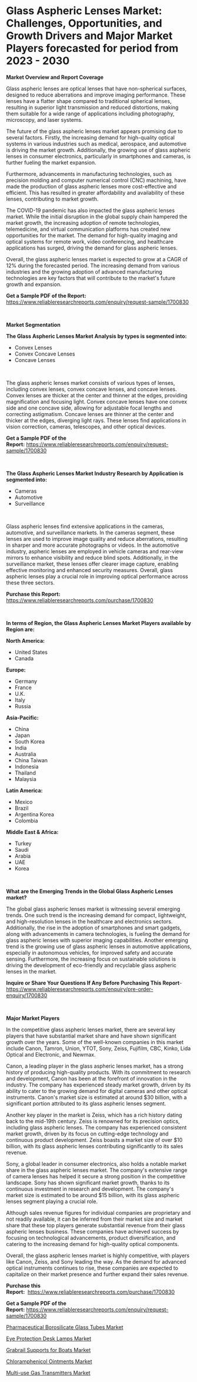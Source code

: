 <p><h1>Glass Aspheric Lenses Market: Challenges, Opportunities, and Growth Drivers and Major Market Players forecasted for period from 2023 - 2030</h1></p><p><strong>Market Overview and Report Coverage</strong></p>
<p><p>Glass aspheric lenses are optical lenses that have non-spherical surfaces, designed to reduce aberrations and improve imaging performance. These lenses have a flatter shape compared to traditional spherical lenses, resulting in superior light transmission and reduced distortions, making them suitable for a wide range of applications including photography, microscopy, and laser systems.</p><p>The future of the glass aspheric lenses market appears promising due to several factors. Firstly, the increasing demand for high-quality optical systems in various industries such as medical, aerospace, and automotive is driving the market growth. Additionally, the growing use of glass aspheric lenses in consumer electronics, particularly in smartphones and cameras, is further fueling the market expansion.</p><p>Furthermore, advancements in manufacturing technologies, such as precision molding and computer numerical control (CNC) machining, have made the production of glass aspheric lenses more cost-effective and efficient. This has resulted in greater affordability and availability of these lenses, contributing to market growth.</p><p>The COVID-19 pandemic has also impacted the glass aspheric lenses market. While the initial disruption in the global supply chain hampered the market growth, the increasing adoption of remote technologies, telemedicine, and virtual communication platforms has created new opportunities for the market. The demand for high-quality imaging and optical systems for remote work, video conferencing, and healthcare applications has surged, driving the demand for glass aspheric lenses.</p><p>Overall, the glass aspheric lenses market is expected to grow at a CAGR of 12% during the forecasted period. The increasing demand from various industries and the growing adoption of advanced manufacturing technologies are key factors that will contribute to the market's future growth and expansion.</p></p>
<p><strong>Get a Sample PDF of the Report:</strong> <a href="https://www.reliableresearchreports.com/enquiry/request-sample/1700830">https://www.reliableresearchreports.com/enquiry/request-sample/1700830</a></p>
<p>&nbsp;</p>
<p><strong>Market Segmentation</strong></p>
<p><strong>The Glass Aspheric Lenses Market Analysis by types is segmented into:</strong></p>
<p><ul><li>Convex Lenses</li><li>Convex Concave Lenses</li><li>Concave Lenses</li></ul></p>
<p>&nbsp;</p>
<p><p>The glass aspheric lenses market consists of various types of lenses, including convex lenses, convex concave lenses, and concave lenses. Convex lenses are thicker at the center and thinner at the edges, providing magnification and focusing light. Convex concave lenses have one convex side and one concave side, allowing for adjustable focal lengths and correcting astigmatism. Concave lenses are thinner at the center and thicker at the edges, diverging light rays. These lenses find applications in vision correction, cameras, telescopes, and other optical devices.</p></p>
<p><strong>Get a Sample PDF of the Report:</strong>&nbsp;<a href="https://www.reliableresearchreports.com/enquiry/request-sample/1700830">https://www.reliableresearchreports.com/enquiry/request-sample/1700830</a></p>
<p>&nbsp;</p>
<p><strong>The Glass Aspheric Lenses Market Industry Research by Application is segmented into:</strong></p>
<p><ul><li>Cameras</li><li>Automotive</li><li>Surveillance</li></ul></p>
<p>&nbsp;</p>
<p><p>Glass aspheric lenses find extensive applications in the cameras, automotive, and surveillance markets. In the cameras segment, these lenses are used to improve image quality and reduce aberrations, resulting in sharper and more accurate photographs or videos. In the automotive industry, aspheric lenses are employed in vehicle cameras and rear-view mirrors to enhance visibility and reduce blind spots. Additionally, in the surveillance market, these lenses offer clearer image capture, enabling effective monitoring and enhanced security measures. Overall, glass aspheric lenses play a crucial role in improving optical performance across these three sectors.</p></p>
<p><strong>Purchase this Report:</strong>&nbsp; <a href="https://www.reliableresearchreports.com/purchase/1700830">https://www.reliableresearchreports.com/purchase/1700830</a></p>
<p>&nbsp;</p>
<p><strong>In terms of Region, the Glass Aspheric Lenses Market Players available by Region are:</strong></p>
<p>
    <p> <strong> North America: </strong>
        <ul>
            <li>United States</li>
            <li>Canada</li>
        </ul>
        </p> 
    <p> <strong> Europe: </strong>
        <ul>
            <li>Germany</li>
            <li>France</li>
            <li>U.K.</li>
            <li>Italy</li>
            <li>Russia</li>
        </ul>
        </p> 
    <p> <strong> Asia-Pacific: </strong>
        <ul>
            <li>China</li>
            <li>Japan</li>
            <li>South Korea</li>
            <li>India</li>
            <li>Australia</li>
            <li>China Taiwan</li>
            <li>Indonesia</li>
            <li>Thailand</li>
            <li>Malaysia</li>
        </ul>
        </p> 
    <p> <strong> Latin America: </strong>
        <ul>
            <li>Mexico</li>
            <li>Brazil</li>
            <li>Argentina Korea</li>
            <li>Colombia</li>
        </ul>
        </p> 
    <p> <strong> Middle East & Africa: </strong>
        <ul>
            <li>Turkey</li>
            <li>Saudi</li>
            <li>Arabia</li>
            <li>UAE</li>
            <li>Korea</li>
        </ul>
    </p>
    </p>
<p>&nbsp;</p>
<p><strong>What are the Emerging Trends in the Global Glass Aspheric Lenses market?</strong></p>
<p><p>The global glass aspheric lenses market is witnessing several emerging trends. One such trend is the increasing demand for compact, lightweight, and high-resolution lenses in the healthcare and electronics sectors. Additionally, the rise in the adoption of smartphones and smart gadgets, along with advancements in camera technologies, is fueling the demand for glass aspheric lenses with superior imaging capabilities. Another emerging trend is the growing use of glass aspheric lenses in automotive applications, especially in autonomous vehicles, for improved safety and accurate sensing. Furthermore, the increasing focus on sustainable solutions is driving the development of eco-friendly and recyclable glass aspheric lenses in the market.</p></p>
<p><strong>Inquire or Share Your Questions If Any Before Purchasing This Report</strong>- <a href="https://www.reliableresearchreports.com/enquiry/pre-order-enquiry/1700830">https://www.reliableresearchreports.com/enquiry/pre-order-enquiry/1700830</a></p>
<p>&nbsp;</p>
<p><strong>Major Market Players</strong></p>
<p><p>In the competitive glass aspheric lenses market, there are several key players that have substantial market share and have shown significant growth over the years. Some of the well-known companies in this market include Canon, Tamron, Union, YTOT, Sony, Zeiss, Fujifilm, CBC, Kinko, Lida Optical and Electronic, and Newmax.</p><p>Canon, a leading player in the glass aspheric lenses market, has a strong history of producing high-quality products. With its commitment to research and development, Canon has been at the forefront of innovation in the industry. The company has experienced steady market growth, driven by its ability to cater to the growing demand for digital cameras and other optical instruments. Canon's market size is estimated at around $30 billion, with a significant portion attributed to its glass aspheric lenses segment.</p><p>Another key player in the market is Zeiss, which has a rich history dating back to the mid-19th century. Zeiss is renowned for its precision optics, including glass aspheric lenses. The company has experienced consistent market growth, driven by its focus on cutting-edge technology and continuous product development. Zeiss boasts a market size of over $10 billion, with its glass aspheric lenses contributing significantly to its sales revenue.</p><p>Sony, a global leader in consumer electronics, also holds a notable market share in the glass aspheric lenses market. The company's extensive range of camera lenses has helped it secure a strong position in the competitive landscape. Sony has shown significant market growth, thanks to its continuous investment in research and development. The company's market size is estimated to be around $15 billion, with its glass aspheric lenses segment playing a crucial role.</p><p>Although sales revenue figures for individual companies are proprietary and not readily available, it can be inferred from their market size and market share that these top players generate substantial revenue from their glass aspheric lenses business. These companies have achieved success by focusing on technological advancements, product diversification, and catering to the increasing demand for high-quality optical components.</p><p>Overall, the glass aspheric lenses market is highly competitive, with players like Canon, Zeiss, and Sony leading the way. As the demand for advanced optical instruments continues to rise, these companies are expected to capitalize on their market presence and further expand their sales revenue.</p></p>
<p><strong>Purchase this Report:</strong>&nbsp;&nbsp;<a href="https://www.reliableresearchreports.com/purchase/1700830">https://www.reliableresearchreports.com/purchase/1700830</a></p>
<p></p>
<p><strong>Get a Sample PDF of the Report:</strong>&nbsp;<a href="https://www.reliableresearchreports.com/enquiry/request-sample/1700830">https://www.reliableresearchreports.com/enquiry/request-sample/1700830</a></p>
<p><p><a href="https://www.linkedin.com/pulse/pharmaceutical-borosilicate-glass-tubes-market-research-report-6pjbe/">Pharmaceutical Borosilicate Glass Tubes Market</a></p><p><a href="https://www.linkedin.com/pulse/eye-protection-desk-lamps-market-research-report-provides-e2p8e/">Eye Protection Desk Lamps Market</a></p><p><a href="https://medium.com/@leonorhaley2009/decoding-grabrail-supports-for-boats-market-metrics-market-share-trends-and-growth-patterns-987974707f5f">Grabrail Supports for Boats Market</a></p><p><a href="https://www.linkedin.com/pulse/chloramphenicol-ointments-market-insights-players-forecast-till-urbte/">Chloramphenicol Ointments Market</a></p><p><a href="https://medium.com/@enostillman2023/multi-use-gas-transmitters-market-analysis-its-cagr-market-segmentation-and-global-industry-0f3dda0cc1b1">Multi-use Gas Transmitters Market</a></p></p>